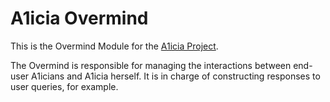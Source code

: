 # A1icia Overmind

This is the Overmind Module for the [A1icia Project](https://github.com/markhull/A1icia).

The Overmind is responsible for managing the interactions between end-user A1icians and A1icia herself. It is in charge of constructing responses to user queries, for example.
